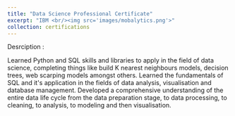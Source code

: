 ```yaml
---
title: "Data Science Professional Certificate"
excerpt: "IBM <br/><img src='images/mobalytics.png'>"
collection: certifications
---
```


Desrciption :

Learned Python and SQL skills and libraries to apply in the field of data science, completing things like build K nearest neighbours models, decision trees, web scarping models amongst others. 
Learned the fundamentals of SQL and it's application in the fields of data analysis, visualisation and database management.
Developed a comprehensive understanding of the entire data life cycle from the data preparation stage, to data processing, to cleaning, to analysis, to modeling and then visualisation. 

